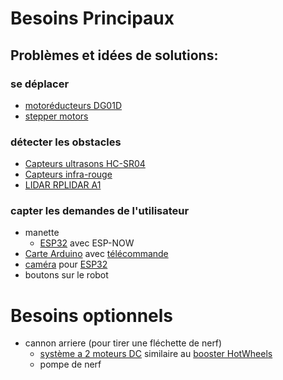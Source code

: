  # Besoins Principaux
## Problèmes et idées de solutions:
### se déplacer
-  [motoréducteurs DG01D](https://www.gotronic.fr/art-paire-de-motoreducteurs-dg01d-18760.htm) 
- [stepper motors](https://fr.transmotec.com/product/shw3526-18-028/?gclid=Cj0KCQjwhL6pBhDjARIsAGx8D5-_oOtpQZbpMsUC8ntTkZJ9qJkfgtaRctt_GVTgTV-tM0VR-akjhMYaAsg8EALw_wcB)
### détecter les obstacles
- [Capteurs ultrasons HC-SR04](https://fr.rs-online.com/web/p/complements-bbc-micro-bit/2153181?cm_mmc=FR-PLA-DS3A-_-google-_-CSS_FR_FR_PMAX_Catch+All-_--_-2153181&matchtype=&gclid=Cj0KCQjwhL6pBhDjARIsAGx8D5-BED68pMQ75dNnjlACZMhun-Wh4_RFSkSDXMgFpfgZSERNaZ7kiJ8aAsMqEALw_wcB&gclsrc=aw.ds)
- [Capteurs infra-rouge](https://fr.aliexpress.com/item/1005004130190256.html?src=google&src=google&albch=shopping&acnt=248-630-5778&slnk=&plac=&mtctp=&albbt=Google_7_shopping&gclsrc=aw.ds&albagn=888888&isSmbAutoCall=false&needSmbHouyi=false&src=google&albch=shopping&acnt=248-630-5778&slnk=&plac=&mtctp=&albbt=Google_7_shopping&gclsrc=aw.ds&albagn=888888&ds_e_adid=&ds_e_matchtype=&ds_e_device=c&ds_e_network=x&ds_e_product_group_id=&ds_e_product_id=fr1005004130190256&ds_e_product_merchant_id=559857662&ds_e_product_country=FR&ds_e_product_language=fr&ds_e_product_channel=online&ds_e_product_store_id=&ds_url_v=2&albcp=20179145273&albag=&isSmbAutoCall=false&needSmbHouyi=false&gclid=Cj0KCQjwhL6pBhDjARIsAGx8D5_vfR3mcdzeiIyh_CJcog6dAFr6K4dog223C3xrOquoJXSdMfrGd_QaAjVwEALw_wcB&aff_fcid=d645a253b23240af9579215bd462bbc5-1697624437855-02734-UneMJZVf&aff_fsk=UneMJZVf&aff_platform=aaf&sk=UneMJZVf&aff_trace_key=d645a253b23240af9579215bd462bbc5-1697624437855-02734-UneMJZVf&terminal_id=7bbf46ce86504fd1a636561c1006598a&afSmartRedirect=y)
- [LIDAR RPLIDAR A1](https://www.amazon.fr/Scanradius-LIDAR-Sensorscanner-Vermeidung-Hindernissen-Navigation/dp/B07VLFGT27)
### capter les demandes de l'utilisateur
- manette
  - [ESP32](https://www.amazon.fr/AZDelivery-Development-successeur-Compatible-incluant/dp/B071P98VTG/ref=asc_df_B071P98VTG/?tag=googshopfr-21&linkCode=df0&hvadid=194939354820&hvpos=&hvnetw=g&hvrand=15190443785399676264&hvpone=&hvptwo=&hvqmt=&hvdev=c&hvdvcmdl=&hvlocint=&hvlocphy=9055289&hvtargid=pla-367709801435&th=1) avec ESP-NOW
- [Carte Arduino](https://www.amazon.fr/Arduino-A000066-Mémoire-flash-32/dp/B008GRTSV6/ref=asc_df_B008GRTSV6/?tag=googshopfr-21&linkCode=df0&hvadid=194939262438&hvpos=&hvnetw=g&hvrand=13494852803942315813&hvpone=&hvptwo=&hvqmt=&hvdev=c&hvdvcmdl=&hvlocint=&hvlocphy=9055289&hvtargid=pla-82806036780&psc=1) avec [télécommande](https://www.lextronic.fr/kit-telecommande-ir-40733.html)
- [caméra](https://fr.aliexpress.com/item/1005005297161692.html?src=google&src=google&albch=shopping&acnt=248-630-5778&slnk=&plac=&mtctp=&albbt=Google_7_shopping&gclsrc=aw.ds&albagn=888888&isSmbAutoCall=false&needSmbHouyi=false&src=google&albch=shopping&acnt=248-630-5778&slnk=&plac=&mtctp=&albbt=Google_7_shopping&gclsrc=aw.ds&albagn=888888&ds_e_adid=&ds_e_matchtype=&ds_e_device=c&ds_e_network=x&ds_e_product_group_id=&ds_e_product_id=fr1005005297161692&ds_e_product_merchant_id=571579257&ds_e_product_country=FR&ds_e_product_language=fr&ds_e_product_channel=online&ds_e_product_store_id=&ds_url_v=2&albcp=20179145273&albag=&isSmbAutoCall=false&needSmbHouyi=false&gclid=Cj0KCQjwhL6pBhDjARIsAGx8D59OKLWxw0VYUOHtsjem1a5MDFpK4BQkAxy4fLA0GxY3KHlx6MOEYQ4aAjZ2EALw_wcB&aff_fcid=be06e9c9d7ac4780aadf0c9bd230486d-1697621757862-06701-UneMJZVf&aff_fsk=UneMJZVf&aff_platform=aaf&sk=UneMJZVf&aff_trace_key=be06e9c9d7ac4780aadf0c9bd230486d-1697621757862-06701-UneMJZVf&terminal_id=7bbf46ce86504fd1a636561c1006598a&afSmartRedirect=y) pour [ESP32](https://www.amazon.fr/AZDelivery-Development-successeur-Compatible-incluant/dp/B071P98VTG/ref=asc_df_B071P98VTG/?tag=googshopfr-21&linkCode=df0&hvadid=194939354820&hvpos=&hvnetw=g&hvrand=15190443785399676264&hvpone=&hvptwo=&hvqmt=&hvdev=c&hvdvcmdl=&hvlocint=&hvlocphy=9055289&hvtargid=pla-367709801435&th=1)
- boutons sur le robot

# Besoins optionnels
- cannon arriere (pour tirer une fléchette de nerf)
  - [système a 2 moteurs DC](https://fr.rs-online.com/web/p/moteurs-a-courant-continu/2389721?cm_mmc=FR-PLA-DS3A-_-google-_-CSS_FR_FR_PMAX_Catch+All-_--_-2389721&matchtype=&gclid=Cj0KCQjwhL6pBhDjARIsAGx8D5-VKE8V0JXtSTK_fd0JmpzDNJiskUIRgK5doCmMS2gIen6TnWPZ3JkaAt-eEALw_wcB&gclsrc=aw.ds) similaire au [ booster HotWheels](https://m.media-amazon.com/images/I/71MWsb2l2oL._AC_UF894,1000_QL80_.jpg)
  - pompe de nerf
  